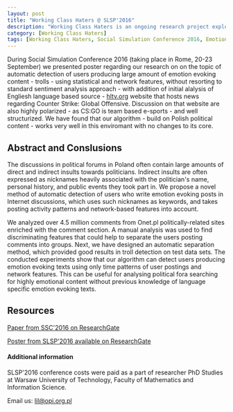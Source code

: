 ```yaml
---
layout: post
title: "Working Class Haters @ SLSP'2016"
description: "Working Class Haters is an ongoing research project exploring emotions in polarized discussions"
category: [Working Class Haters]
tags: [Working Class Haters, Social Simulation Conference 2016, Emotion Detection, Sentiment Analysis]
---
```


During Social Simulation Conference 2016 (taking place in Rome, 20-23 September) we presented poster regarding our research
on on the topic of automatic detection of users producing large amount of emotion evoking content - trolls - using statistical and network features, without resorting to standard sentiment analysis approach - with addition of initial alalysis of Engliesh language based source - [hltv.org](http://www.hltv.org) website that hosts news regarding Counter Strike: Global Offensive. Discussion on that website are also highly polarized - as CS:GO is team based e-sports - and well structurized. We have found that our algorithm - build on Polish political content - works very well in this enviromant with no changes to its core.

<!--more-->

## Abstract and Conslusions
The discussions in political forums in Poland often contain large amounts of direct and indirect insults towards politicians. Indirect insults are often expressed as nicknames heavily associated with the politician's name, personal history, and public events they took part in. We propose a novel method of automatic detection of users who write emotion evoking posts in Internet discussions, which uses such nicknames as keywords, and takes posting activity patterns and network-based features into account.

We analyzed over 4.5 million comments from Onet.pl politically-related sites enriched with the comment section.
A manual analysis was used to find discriminating features that could help to separate the users posting comments into groups. Next, we have designed an automatic separation method, which provided good results in troll detection  on test data sets. The conducted experiments show that our algorithm can detect users producing emotion evoking texts using only time patterns of user postings and network features. This can be useful for analysing political fora searching for highly emotional content without previous knowledge of language specific emotion evoking texts.

## Resources
[Paper from SSC'2016 on ResearchGate](https://www.researchgate.net/publication/311674886_Working_class_haters_Detecting_time_patterns_in_negative_speech_in_Polish_political_forums)

[Poster from SLSP'2016 available on ResearchGate](https://www.researchgate.net/publication/311675118_Detecting_Internet_trolls_in_Polish_political_fora_using_statistical_methods)

#### Additional information
SLSP'2016 conference costs were paid as a part of researcher PhD Studies at Warsaw University of Technology, Faculty of Mathematics and Information Science.

Email us: lil@opi.org.pl
